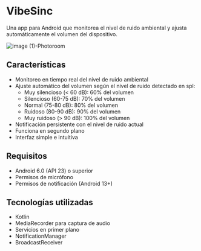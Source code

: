 # VibeSinc
Una app para Android que monitorea el nivel de ruido ambiental y ajusta automáticamente el volumen del dispositivo. 


![image (1)-Photoroom](https://github.com/user-attachments/assets/9f7b7dc2-4683-4ee0-92a4-8f8ac445b639)


## Características
- Monitoreo en tiempo real del nivel de ruido ambiental
- Ajuste automático del volumen según el nivel de ruido detectado en spl:
  - Muy silencioso (< 60 dB): 60% del volumen
  - Silencioso (60-75 dB): 70% del volumen
  - Normal (75-80 dB): 80% del volumen
  - Ruidoso (80-90 dB): 90% del volumen
  - Muy ruidoso (> 90 dB): 100% del volumen
- Notificación persistente con el nivel de ruido actual
- Funciona en segundo plano
- Interfaz simple e intuitiva

## Requisitos
- Android 6.0 (API 23) o superior
- Permisos de micrófono
- Permisos de notificación (Android 13+)

## Tecnologías utilizadas
- Kotlin
- MediaRecorder para captura de audio
- Servicios en primer plano
- NotificationManager
- BroadcastReceiver
  
